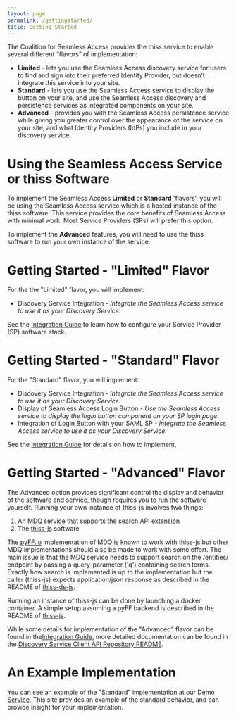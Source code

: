 ```yaml
---
layout: page
permalink: /gettingstarted/
title: Getting Started
---
```


The Coalition for Seamless Access provides the thiss service to enable several different “flavors” of implementation:

* **Limited** - lets you use the Seamless Access discovery service for users to find and sign into their preferred Identity Provider, but doesn’t integrate this service into your site.
* **Standard** - lets you use the Seamless Access service to display the button on your site, and use the Seamless Access discovery and persistence services as integrated components on your site.
* **Advanced** - provides you with the Seamless Access persistence service while giving you greater control over the appearance of the service on your site, and what Identity Providers (IdPs) you include in your discovery service.

# Using the Seamless Access Service or thiss Software

To implement the Seamless Access **Limited** or **Standard** 'flavors', you will be using the Seamless Access service which is a hosted instance of the thiss software. This service provides the core benefits of Seamless Access with minimal work. Most Service Providers (SPs) will prefer this option.

To implement the **Advanced** features, you will need to use the thiss software to run your own instance of the service.

# Getting Started - "Limited" Flavor

For the the "Limited" flavor, you will implement:

* Discovery Service Integration - _Integrate the Seamless Access service to use it as your Discovery Service._

See the [Integration Guide](/integration/) to learn how to configure your Service Provider (SP) software stack.

# Getting Started - "Standard" Flavor

For the "Standard" flavor, you will implement:

* Discovery Service Integration - _Integrate the Seamless Access service to use it as your Discovery Service._
* Display of Seamless Access Login Button - _Use the Seamless Access service to display the login button component on your SP login page._
* Integration of Login Button with your SAML SP - _Integrate the Seamless Access service to use it as your Discovery Service._

See the [Integration Guide](/integration/) for details on how to implement.

# Getting Started - "Advanced" Flavor

The Advanced option provides significant control the display and behavior of the software and service, though requires you to run the software yourself. Running your own instance of thiss-js involves two things:

1. An MDQ service that supports the [search API extension](https://github.com/IdentityPython/pyFF/wiki/Extensions-to-MDQ)
2. The [thiss-js](https://github.com/TheIdentitySelector/thiss-js) software

The [pyFF.io](https://pyff.io) implementation of MDQ is known to work with thiss-js but other MDQ implementations should also be made to work with some effort. The main issue is that the MDQ service needs to support search on the /entities/ endpoint by passing a query-parameter ('q') containing search terms. Exactly how search is implemented is up to the implementation but the caller (thiss-js) expects application/json response as described in the README of [thiss-ds-js](https://github.com/TheIdentitySelector/thiss-ds-js).

Running an instance of thiss-js can be done by launching a docker container. A simple setup assuming a pyFF backend is described in the README of [thiss-js](https://github.com/TheIdentitySelector/thiss-ds-js).

While some details for implementation of the "Advanced" flavor can be found in the[Integration Guide](/integration/), more detailed documentation can be found in the [Discovery Service Client API Repository README](https://github.com/TheIdentitySelector/thiss-ds-js/blob/master/README.md).

# An Example Implementation

You can see an example of the "Standard" implementation at our [Demo Service](/use/). This site provides an example of the standard behavior, and can provide insight for your implementation.

